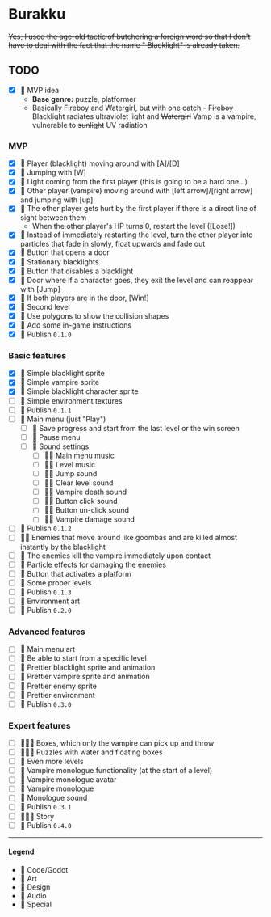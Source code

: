 # Burakku

~~Yes, I used the age-old tactic of butchering a foreign word so that I don't have to deal with the fact that the name "
Blacklight" is already taken.~~

## TODO

- [x] 💚 MVP idea
    - **Base genre:** puzzle, platformer
    - Basically Fireboy and Watergirl, but with one catch - ~~Fireboy~~ Blacklight radiates ultraviolet light and
      ~~Watergirl~~ Vamp is a vampire, vulnerable to ~~sunlight~~ UV radiation

### MVP

- [x] 💙 Player (blacklight) moving around with [A]/[D]
- [x] 💙 Jumping with [W]
- [x] 💙 Light coming from the first player (this is going to be a hard one...)
- [x] 💙 Other player (vampire) moving around with [left arrow]/[right arrow] and jumping with [up]
- [x] 💙 The other player gets hurt by the first player if there is a direct line of sight between them
    - When the other player's HP turns 0, restart the level ([Lose!])
- [x] 💙 Instead of immediately restarting the level, turn the other player into particles that fade in slowly, float
  upwards and fade out
- [x] 💙 Button that opens a door
- [x] 💙 Stationary blacklights
- [x] 💙 Button that disables a blacklight
- [x] 💙 Door where if a character goes, they exit the level and can reappear with [Jump]
- [x] 💙 If both players are in the door, [Win!]
- [x] 💚 Second level
- [x] 💜 Use polygons to show the collision shapes
- [x] 💙 Add some in-game instructions
- [x] 💟 Publish `0.1.0`

### Basic features

- [x] 💜 Simple blacklight sprite
- [x] 💜 Simple vampire sprite
- [x] 💜 Simple blacklight character sprite
- [ ] 💜 Simple environment textures
- [ ] 💟 Publish `0.1.1`
- [ ] 💙 Main menu (just "Play")
    - [ ] 💙 Save progress and start from the last level or the win screen
    - [ ] 💙 Pause menu
    - [ ] 💙 Sound settings
        - [ ] 💙💛 Main menu music
        - [ ] 💙💛 Level music
        - [ ] 💙💛 Jump sound
        - [ ] 💙💛 Clear level sound
        - [ ] 💙💛 Vampire death sound
        - [ ] 💙💛 Button click sound
        - [ ] 💙💛 Button un-click sound
        - [ ] 💙💛 Vampire damage sound
- [ ] 💟 Publish `0.1.2`
- [ ] 💙💜 Enemies that move around like goombas and are killed almost instantly by the blacklight
- [ ] 💙 The enemies kill the vampire immediately upon contact
- [ ] 💙 Particle effects for damaging the enemies
- [ ] 💙 Button that activates a platform
- [ ] 💚 Some proper levels
- [ ] 💟 Publish `0.1.3`
- [ ] 💜 Environment art
- [ ] 💟 Publish `0.2.0`

### Advanced features

- [ ] 💜 Main menu art
- [ ] 💙 Be able to start from a specific level
- [ ] 💜 Prettier blacklight sprite and animation
- [ ] 💜 Prettier vampire sprite and animation
- [ ] 💜 Prettier enemy sprite
- [ ] 💜 Prettier environment
- [ ] 💟 Publish `0.3.0`

### Expert features

- [ ] 💙💜💚 Boxes, which only the vampire can pick up and throw
- [ ] 💙💜💚 Puzzles with water and floating boxes
- [ ] 💚 Even more levels
- [ ] 💙 Vampire monologue functionality (at the start of a level)
- [ ] 💜 Vampire monologue avatar
- [ ] 💚 Vampire monologue
- [ ] 💛 Monologue sound
- [ ] 💟 Publish `0.3.1`
- [ ] 💙💜💚 Story
- [ ] 💟 Publish `0.4.0`

---

#### Legend

- 💙 Code/Godot
- 💜 Art
- 💚 Design
- 💛 Audio
- 💟 Special
